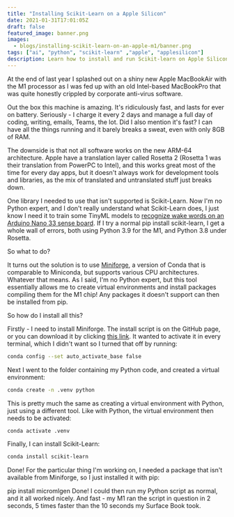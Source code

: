 ```yaml
---
title: "Installing Scikit-Learn on a Apple Silicon"
date: 2021-01-31T17:01:05Z
draft: false
featured_image: banner.png
images: 
  - blogs/installing-scikit-learn-on-an-apple-m1/banner.png
tags: ["ai", "python", "scikit-learn" ,"apple", "applesilicon"]
description: Learn how to install and run Scikit-learn on Apple Silicon (Apple M1)
---
```


At the end of last year I splashed out on a shiny new Apple MacBookAir with the M1 processor as I was fed up with an old Intel-based MacBookPro that was quite honestly crippled by corporate anti-virus software.

Out the box this machine is amazing. It's ridiculously fast, and lasts for ever on battery. Seriously - I charge it every 2 days and manage a full day of coding, writing, emails, Teams, the lot. Did I also mention it's fast? I can have all the things running and it barely breaks a sweat, even with only 8GB of RAM.

The downside is that not all software works on the new ARM-64 architecture. Apple have a translation layer called Rosetta 2 (Rosetta 1 was their translation from PowerPC to Intel), and this works great most of the time for every day apps, but it doesn't always work for development tools and libraries, as the mix of translated and untranslated stuff just breaks down.

One library I needed to use that isn't supported is Scikit-Learn. Now I'm no Python expert, and I don't really understand what Scikit-Learn does, I just know I need it to train some TinyML models to [recognize wake words on an Arduino Nano 33 sense board](https://eloquentarduino.github.io/2020/08/better-word-classification-with-arduino-33-ble-sense-and-machine-learning/). If I try a normal pip install scikit-learn, I get a whole wall of errors, both using Python 3.9 for the M1, and Python 3.8 under Rosetta.

So what to do?

It turns out the solution is to use [Miniforge](https://github.com/conda-forge/miniforge), a version of Conda that is comparable to Miniconda, but supports various CPU architectures. Whatever that means. As I said, I'm no Python expert, but this tool essentially allows me to create virtual environments and install packages compiling them for the M1 chip! Any packages it doesn't support can then be installed from pip.

So how do I install all this?

Firstly - I need to install Miniforge. The install script is on the GitHub page, or you can download it by clicking [this link](https://github.com/conda-forge/miniforge/releases/latest/download/Miniforge3-MacOSX-arm64.sh). It wanted to activate it in every terminal, which I didn't want so I turned that off by running:

```bash
conda config --set auto_activate_base false
```

Next I went to the folder containing my Python code, and created a virtual environment:

```bash
conda create -n .venv python
```

This is pretty much the same as creating a virtual environment with Python, just using a different tool. Like with Python, the virtual environment then needs to be activated:

```bash
conda activate .venv
```

Finally, I can install Scikit-Learn:

```bash
conda install scikit-learn
```

Done! For the particular thing I'm working on, I needed a package that isn't available from Miniforge, so I just installed it with pip:

pip install micromlgen
Done! I could then run my Python script as normal, and it all worked nicely. And fast - my M1 ran the script in question in 2 seconds, 5 times faster than the 10 seconds my Surface Book took.
